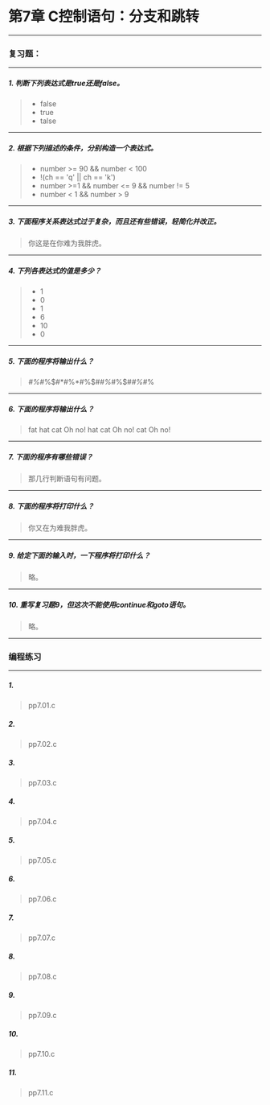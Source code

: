 # 第7章 C控制语句：分支和跳转

---
### 复习题：
---
##### 1. 判断下列表达式是true还是false。
> * false
> * true
> * talse
---
##### 2. 根据下列描述的条件，分别构造一个表达式。
> * number >= 90 && number < 100
> * !(ch == 'q' || ch == 'k')
> * number >=1 && number <= 9 && number != 5
> * number < 1 && number > 9
---
##### 3. 下面程序关系表达式过于复杂，而且还有些错误，轻简化并改正。
> 你这是在你难为我胖虎。
---
##### 4. 下列各表达式的值是多少？
> * 1
> * 0
> * 1
> * 6
> * 10
> * 0
---
##### 5. 下面的程序将输出什么？
> *#%*#%$#*#%*#%$#*#%*#%$#*#%*#%
---
##### 6. 下面的程序将输出什么？
> fat hat cat Oh no!
> hat cat Oh no!
> cat Oh no!
---
##### 7. 下面的程序有哪些错误？
> 那几行判断语句有问题。
---
##### 8. 下面的程序将打印什么？
> 你又在为难我胖虎。
---
##### 9. 给定下面的输入时，一下程序将打印什么？
> 略。
---
##### 10. 重写复习题9，但这次不能使用continue和goto语句。
> 略。
---
### 编程练习
---
##### 1. 
> pp7.01.c
##### 2. 
> pp7.02.c
##### 3. 
> pp7.03.c
##### 4. 
> pp7.04.c
##### 5. 
> pp7.05.c
##### 6. 
> pp7.06.c
##### 7. 
> pp7.07.c
##### 8. 
> pp7.08.c
##### 9. 
> pp7.09.c
##### 10. 
> pp7.10.c
##### 11. 
> pp7.11.c